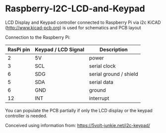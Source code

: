 # Raspberry-I2C-LCD-and-Keypad
LCD Display and Keypad controller connected to Raspberry Pi via i2c
KiCAD (http://www.kicad-pcb.org) is used for schematics and PCB layout

Connection to the Raspberry Pi:

RasPi pin | Keypad / LCD Signal|Description
----------|--------------------|-----------
2|5V|power
3|SCL|serial clock
6|SDG|serial ground / shield
5|SDA|serial data
6|GND|ground
12|INT|interrupt

You can populate the PCB partially if only the LCD display or the keypad
controller is needed.

Conceived using information from: https://5volt-junkie.net/i2c-keypad/  
